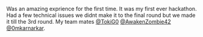 Was an amazing exprience for the first time. It was my first ever hackathon. Had a few technical issues we didnt make it to the final round but we made it till the 3rd round. My team mates [@TokiG0](https://github.com/TokiG0) [@AwakenZombie42](https://github.com/AwakenZombie42) [@0mkarnarkar](https://github.com/0mkarnarkar).
